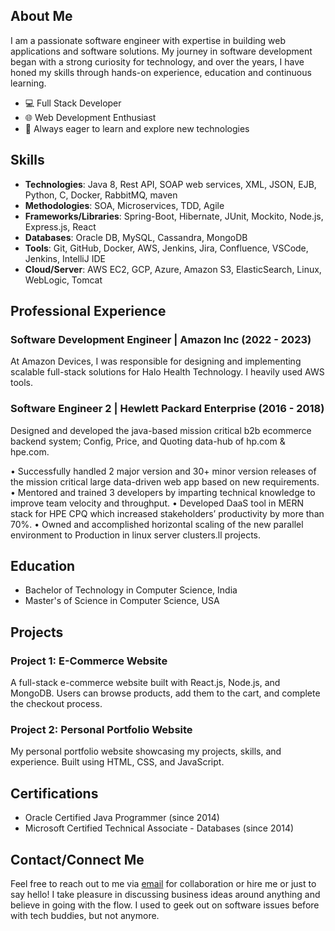 ## About Me

I am a passionate software engineer with expertise in building web applications and software solutions. My journey in software development began with a strong curiosity for technology, and over the years, I have honed my skills through hands-on experience, education and continuous learning.

- 💻 Full Stack Developer
- 🌐 Web Development Enthusiast
- 🚀 Always eager to learn and explore new technologies

## Skills

- **Technologies**: Java 8, Rest API, SOAP web services, XML, JSON, EJB, Python, C, Docker, RabbitMQ, maven
- **Methodologies**: SOA, Microservices, TDD, Agile
- **Frameworks/Libraries**: Spring-Boot, Hibernate, JUnit, Mockito, Node.js, Express.js, React
- **Databases**: Oracle DB, MySQL, Cassandra, MongoDB
- **Tools**: Git, GitHub, Docker, AWS, Jenkins, Jira, Confluence, VSCode, Jenkins, IntelliJ IDE
- **Cloud/Server**: AWS EC2, GCP, Azure, Amazon S3, ElasticSearch, Linux, WebLogic, Tomcat 

## Professional Experience

### Software Development Engineer | Amazon Inc (2022 - 2023)

At Amazon Devices, I was responsible for designing and implementing scalable full-stack solutions for Halo Health Technology. I heavily used AWS tools.


### Software Engineer 2 | Hewlett Packard Enterprise (2016 - 2018)

Designed and developed the java-based mission critical b2b ecommerce backend system; Config, Price, and Quoting data-hub of hp.com & hpe.com.

• Successfully handled 2 major version and 30+ minor version releases of the mission critical large data-driven web app based on new requirements.
• Mentored and trained 3 developers by imparting technical knowledge to improve team velocity and throughput.
• Developed DaaS tool in MERN stack for HPE CPQ which increased stakeholders’ productivity by more than 70%.
• Owned and accomplished horizontal scaling of the new parallel environment to Production in linux server clusters.ll projects.

## Education

- Bachelor of Technology in Computer Science, India
- Master's of Science in Computer Science, USA

## Projects

### Project 1: E-Commerce Website

A full-stack e-commerce website built with React.js, Node.js, and MongoDB. Users can browse products, add them to the cart, and complete the checkout process.



### Project 2: Personal Portfolio Website

My personal portfolio website showcasing my projects, skills, and experience. Built using HTML, CSS, and JavaScript.



## Certifications

- Oracle Certified Java Programmer (since 2014)
- Microsoft Certified Technical Associate - Databases (since 2014)

## Contact/Connect Me

Feel free to reach out to me via [email](mailto:0301priyal@gmail.com) for collaboration or hire me or just to say hello! 
I take pleasure in discussing business ideas around anything and believe in going with the flow.
I used to geek out on software issues before with tech buddies, but not anymore.
